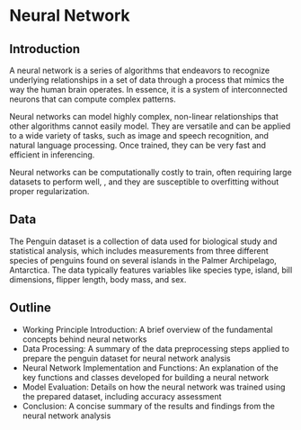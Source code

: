 # Neural Network
## Introduction
A neural network is a series of algorithms that endeavors to recognize underlying relationships in a set of data through a process that mimics the way the human brain operates. In essence, it is a system of interconnected neurons that can compute complex patterns.

Neural networks can model highly complex, non-linear relationships that other algorithms cannot easily model. They are versatile and can be applied to a wide variety of tasks, such as image and speech recognition, and natural language processing. Once trained, they can be very fast and efficient in inferencing.

Neural networks can be computationally costly to train, often requiring large datasets to perform well, , and they are susceptible to overfitting without proper regularization.
## Data
The Penguin dataset is a collection of data used for biological study and statistical analysis, which includes measurements from three different species of penguins found on several islands in the Palmer Archipelago, Antarctica. The data typically features variables like species type, island, bill dimensions, flipper length, body mass, and sex.  

## Outline
- Working Principle Introduction: A brief overview of the fundamental concepts behind neural networks
- Data Processing: A summary of the data preprocessing steps applied to prepare the penguin dataset for neural network analysis
- Neural Network Implementation and Functions: An explanation of the key functions and classes developed for building a neural network
- Model Evaluation: Details on how the neural network was trained using the prepared dataset, including accuracy assessment
- Conclusion: A concise summary of the results and findings from the neural network analysis


